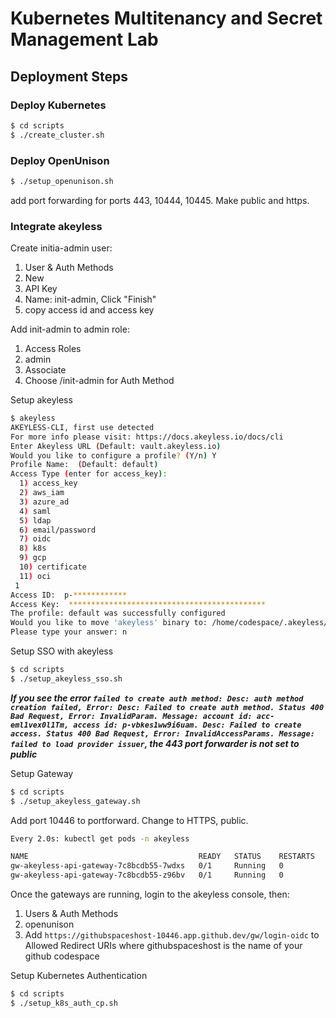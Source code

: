 # Kubernetes Multitenancy and Secret Management Lab


## Deployment Steps

### Deploy Kubernetes

```bash
$ cd scripts
$ ./create_cluster.sh
```

### Deploy OpenUnison

```bash
$ ./setup_openunison.sh
```

add port forwarding for ports 443, 10444, 10445.  Make public and https.

### Integrate akeyless

Create initia-admin user:

1. User & Auth Methods
2. New
3. API Key
4. Name: init-admin, Click "Finish"
5. copy access id and access key

Add init-admin to admin role:

1. Access Roles
2. admin
3. Associate
4. Choose /init-admin for Auth Method

Setup akeyless

```bash
$ akeyless
AKEYLESS-CLI, first use detected
For more info please visit: https://docs.akeyless.io/docs/cli
Enter Akeyless URL (Default: vault.akeyless.io) 
Would you like to configure a profile? (Y/n) Y
Profile Name:  (Default: default) 
Access Type (enter for access_key): 
  1) access_key 
  2) aws_iam 
  3) azure_ad 
  4) saml 
  5) ldap
  6) email/password
  7) oidc
  8) k8s
  9) gcp
  10) certificate
  11) oci
 1
Access ID:  p-************
Access Key:  ********************************************
The profile: default was successfully configured
Would you like to move 'akeyless' binary to: /home/codespace/.akeyless/bin/akeyless? (Y/n)
Please type your answer: n
```

Setup SSO with akeyless

```bash
$ cd scripts
$ ./setup_akeyless_sso.sh
```

***If you see the error `failed to create auth method: Desc: auth method creation failed, Error: Desc: Failed to create auth method. Status 400 Bad Request, Error: InvalidParam. Message: account id: acc-eml1vex0l1Tm, access id: p-vbkes1ww9i6uam. Desc: Failed to create access. Status 400 Bad Request, Error: InvalidAccessParams. Message: failed to load provider issuer`, the 443 port forwarder is not set to public***

Setup Gateway

```bash
$ cd scripts
$ ./setup_akeyless_gateway.sh
```

Add port 10446 to portforward.  Change to HTTPS, public.

```bash
Every 2.0s: kubectl get pods -n akeyless                                                                                                                                                                                                                                                                                                                                                                                 codespaces-9076fc: Tue Sep 10 14:21:16 2024

NAME                                      READY   STATUS    RESTARTS   AGE
gw-akeyless-api-gateway-7c8bcdb55-7wdxs   0/1     Running   0          2m
gw-akeyless-api-gateway-7c8bcdb55-z96bv   0/1     Running   0          2m
```

Once the gateways are running, login to the akeyless console, then:

1. Users & Auth Methods
2. openunison
3. Add `https://githubspaceshost-10446.app.github.dev/gw/login-oidc` to Allowed Redirect URIs where githubspaceshost is the name of your github codespace

Setup Kubernetes Authentication

```bash
$ cd scripts
$ ./setup_k8s_auth_cp.sh
```